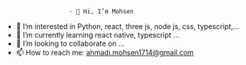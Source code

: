                       - 👋 Hi, I’m Mohsen
- 👀 I’m interested in Python, react, three js, node js, css, typescript,...
- 🌱 I’m currently learning react native, typescript ...
- 💞️ I’m looking to collaborate on ...
- 📫 How to reach me: ahmadi.mohsen1714@gmail.com

<!---
gihev72/gihev72 is a ✨ special ✨ repository because its `README.md` (this file) appears on your GitHub profile.
You can click the Preview link to take a look at your changes.
--->
